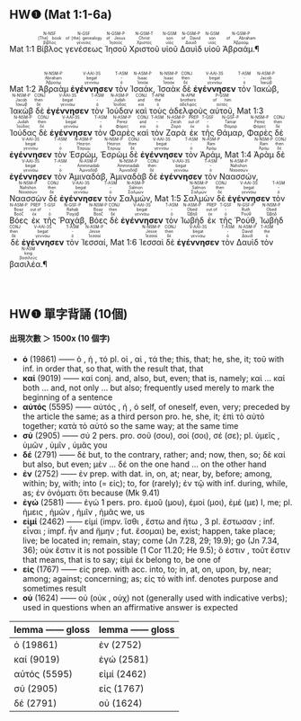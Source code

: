 ## HW❶ (Mat 1:1-6a)

<rt>Mat 1:1</rt> <RUBY><ruby><ruby>Βίβλος<rt>βίβλος</rt></ruby><rt>[The] book</rt></ruby><rt>N-NSF</rt></RUBY> <RUBY><ruby><ruby>γενέσεως<rt>γένεσις</rt></ruby><rt>of [the] genealogy</rt></ruby><rt>N-GSF</rt></RUBY> <RUBY><ruby><ruby>Ἰησοῦ<rt>Ἰησοῦς</rt></ruby><rt>of Jesus</rt></ruby><rt>N-GSM-P</rt></RUBY> <RUBY><ruby><ruby>Χριστοῦ<rt>Χριστός</rt></ruby><rt>Christ</rt></ruby><rt>N-GSM-T</rt></RUBY> <RUBY><ruby><ruby>υἱοῦ<rt>υἱός</rt></ruby><rt>son</rt></ruby><rt>N-GSM</rt></RUBY> <RUBY><ruby><ruby>Δαυὶδ<rt>Δαυίδ</rt></ruby><rt>of David</rt></ruby><rt>N-GSM-P</rt></RUBY> <RUBY><ruby><ruby>υἱοῦ<rt>υἱός</rt></ruby><rt>son</rt></ruby><rt>N-GSM</rt></RUBY> <RUBY><ruby><ruby>Ἀβραάμ.¶<rt>Ἀβραάμ</rt></ruby><rt>of Abraham</rt></ruby><rt>N-GSM-P</rt></RUBY></br></br></br> <rt>Mat 1:2</rt> <RUBY><ruby><ruby>Ἀβραὰμ<rt>Ἀβραάμ</rt></ruby><rt>Abraham</rt></ruby><rt>N-NSM-P</rt></RUBY> <RUBY><ruby><ruby><strong>ἐγέννησεν</strong><rt>γεννάω</rt></ruby><rt>begat</rt></ruby><rt>V-AAI-3S</rt></RUBY> <RUBY><ruby><ruby>τὸν<rt>ὁ</rt></ruby><rt>-</rt></ruby><rt>T-ASM</rt></RUBY> <RUBY><ruby><ruby>Ἰσαάκ,<rt>Ἰσαάκ</rt></ruby><rt>Isaac</rt></ruby><rt>N-ASM-P</rt></RUBY> <RUBY><ruby><ruby>Ἰσαὰκ<rt>Ἰσαάκ</rt></ruby><rt>Isaac</rt></ruby><rt>N-NSM-P</rt></RUBY> <RUBY><ruby><ruby>δὲ<rt>δέ</rt></ruby><rt>then</rt></ruby><rt>CONJ</rt></RUBY> <RUBY><ruby><ruby><strong>ἐγέννησεν</strong><rt>γεννάω</rt></ruby><rt>begat</rt></ruby><rt>V-AAI-3S</rt></RUBY> <RUBY><ruby><ruby>τὸν<rt>ὁ</rt></ruby><rt>-</rt></ruby><rt>T-ASM</rt></RUBY> <RUBY><ruby><ruby>Ἰακώβ,<rt>Ἰακώβ</rt></ruby><rt>Jacob</rt></ruby><rt>N-ASM-P</rt></RUBY> <RUBY><ruby><ruby>Ἰακὼβ<rt>Ἰακώβ</rt></ruby><rt>Jacob</rt></ruby><rt>N-NSM-P</rt></RUBY> <RUBY><ruby><ruby>δὲ<rt>δέ</rt></ruby><rt>then</rt></ruby><rt>CONJ</rt></RUBY> <RUBY><ruby><ruby><strong>ἐγέννησεν</strong><rt>γεννάω</rt></ruby><rt>begat</rt></ruby><rt>V-AAI-3S</rt></RUBY> <RUBY><ruby><ruby>τὸν<rt>ὁ</rt></ruby><rt>-</rt></ruby><rt>T-ASM</rt></RUBY> <RUBY><ruby><ruby>Ἰούδαν<rt>Ἰούδας</rt></ruby><rt>Judah</rt></ruby><rt>N-ASM-P</rt></RUBY> <RUBY><ruby><ruby>καὶ<rt>καί</rt></ruby><rt>and</rt></ruby><rt>CONJ</rt></RUBY> <RUBY><ruby><ruby>τοὺς<rt>ὁ</rt></ruby><rt>the</rt></ruby><rt>T-APM</rt></RUBY> <RUBY><ruby><ruby>ἀδελφοὺς<rt>ἀδελφός</rt></ruby><rt>brothers</rt></ruby><rt>N-APM</rt></RUBY> <RUBY><ruby><ruby>αὐτοῦ,<rt>αὐτός</rt></ruby><rt>of him</rt></ruby><rt>P-GSM</rt></RUBY> <rt>Mat 1:3</rt> <RUBY><ruby><ruby>Ἰούδας<rt>Ἰούδας</rt></ruby><rt>Judah</rt></ruby><rt>N-NSM-P</rt></RUBY> <RUBY><ruby><ruby>δὲ<rt>δέ</rt></ruby><rt>then</rt></ruby><rt>CONJ</rt></RUBY> <RUBY><ruby><ruby><strong>ἐγέννησεν</strong><rt>γεννάω</rt></ruby><rt>begat</rt></ruby><rt>V-AAI-3S</rt></RUBY> <RUBY><ruby><ruby>τὸν<rt>ὁ</rt></ruby><rt>-</rt></ruby><rt>T-ASM</rt></RUBY> <RUBY><ruby><ruby>Φαρὲς<rt>Φάρες</rt></ruby><rt>Perez</rt></ruby><rt>N-ASM-P</rt></RUBY> <RUBY><ruby><ruby>καὶ<rt>καί</rt></ruby><rt>and</rt></ruby><rt>CONJ</rt></RUBY> <RUBY><ruby><ruby>τὸν<rt>ὁ</rt></ruby><rt>-</rt></ruby><rt>T-ASM</rt></RUBY> <RUBY><ruby><ruby>Ζαρὰ<rt>Ζαρά</rt></ruby><rt>Zerah</rt></ruby><rt>N-ASM-P</rt></RUBY> <RUBY><ruby><ruby>ἐκ<rt>ἐκ</rt></ruby><rt>out of</rt></ruby><rt>PREP</rt></RUBY> <RUBY><ruby><ruby>τῆς<rt>ὁ</rt></ruby><rt>-</rt></ruby><rt>T-GSF</rt></RUBY> <RUBY><ruby><ruby>Θάμαρ,<rt>Θάμαρ</rt></ruby><rt>Tamar</rt></ruby><rt>N-GSF-P</rt></RUBY> <RUBY><ruby><ruby>Φαρὲς<rt>Φάρες</rt></ruby><rt>Perez</rt></ruby><rt>N-NSM-P</rt></RUBY> <RUBY><ruby><ruby>δὲ<rt>δέ</rt></ruby><rt>then</rt></ruby><rt>CONJ</rt></RUBY> <RUBY><ruby><ruby><strong>ἐγέννησεν</strong><rt>γεννάω</rt></ruby><rt>begat</rt></ruby><rt>V-AAI-3S</rt></RUBY> <RUBY><ruby><ruby>τὸν<rt>ὁ</rt></ruby><rt>-</rt></ruby><rt>T-ASM</rt></RUBY> <RUBY><ruby><ruby>Ἑσρώμ,<rt>Ἐσρώμ</rt></ruby><rt>Hezron</rt></ruby><rt>N-ASM-P</rt></RUBY> <RUBY><ruby><ruby>Ἑσρὼμ<rt>Ἐσρώμ</rt></ruby><rt>Hezron</rt></ruby><rt>N-NSM-P</rt></RUBY> <RUBY><ruby><ruby>δὲ<rt>δέ</rt></ruby><rt>then</rt></ruby><rt>CONJ</rt></RUBY> <RUBY><ruby><ruby><strong>ἐγέννησεν</strong><rt>γεννάω</rt></ruby><rt>begat</rt></ruby><rt>V-AAI-3S</rt></RUBY> <RUBY><ruby><ruby>τὸν<rt>ὁ</rt></ruby><rt>-</rt></ruby><rt>T-ASM</rt></RUBY> <RUBY><ruby><ruby>Ἀράμ,<rt>Ἀράμ</rt></ruby><rt>Ram</rt></ruby><rt>N-ASM-P</rt></RUBY> <rt>Mat 1:4</rt> <RUBY><ruby><ruby>Ἀρὰμ<rt>Ἀράμ</rt></ruby><rt>Ram</rt></ruby><rt>N-NSM-P</rt></RUBY> <RUBY><ruby><ruby>δὲ<rt>δέ</rt></ruby><rt>then</rt></ruby><rt>CONJ</rt></RUBY> <RUBY><ruby><ruby><strong>ἐγέννησεν</strong><rt>γεννάω</rt></ruby><rt>begat</rt></ruby><rt>V-AAI-3S</rt></RUBY> <RUBY><ruby><ruby>τὸν<rt>ὁ</rt></ruby><rt>-</rt></ruby><rt>T-ASM</rt></RUBY> <RUBY><ruby><ruby>Ἀμιναδάβ,<rt>Ἀμιναδάβ</rt></ruby><rt>Amminadab</rt></ruby><rt>N-ASM-P</rt></RUBY> <RUBY><ruby><ruby>Ἀμιναδὰβ<rt>Ἀμιναδάβ</rt></ruby><rt>Amminadab</rt></ruby><rt>N-NSM-P</rt></RUBY> <RUBY><ruby><ruby>δὲ<rt>δέ</rt></ruby><rt>then</rt></ruby><rt>CONJ</rt></RUBY> <RUBY><ruby><ruby><strong>ἐγέννησεν</strong><rt>γεννάω</rt></ruby><rt>begat</rt></ruby><rt>V-AAI-3S</rt></RUBY> <RUBY><ruby><ruby>τὸν<rt>ὁ</rt></ruby><rt>-</rt></ruby><rt>T-ASM</rt></RUBY> <RUBY><ruby><ruby>Ναασσών,<rt>Ναασσών</rt></ruby><rt>Nahshon</rt></ruby><rt>N-ASM-P</rt></RUBY> <RUBY><ruby><ruby>Ναασσὼν<rt>Ναασσών</rt></ruby><rt>Nahshon</rt></ruby><rt>N-NSM-P</rt></RUBY> <RUBY><ruby><ruby>δὲ<rt>δέ</rt></ruby><rt>then</rt></ruby><rt>CONJ</rt></RUBY> <RUBY><ruby><ruby><strong>ἐγέννησεν</strong><rt>γεννάω</rt></ruby><rt>begat</rt></ruby><rt>V-AAI-3S</rt></RUBY> <RUBY><ruby><ruby>τὸν<rt>ὁ</rt></ruby><rt>-</rt></ruby><rt>T-ASM</rt></RUBY> <RUBY><ruby><ruby>Σαλμών,<rt>Σαλμών</rt></ruby><rt>Salmon</rt></ruby><rt>N-ASM-P</rt></RUBY> <rt>Mat 1:5</rt> <RUBY><ruby><ruby>Σαλμὼν<rt>Σαλμών</rt></ruby><rt>Salmon</rt></ruby><rt>N-NSM-P</rt></RUBY> <RUBY><ruby><ruby>δὲ<rt>δέ</rt></ruby><rt>then</rt></ruby><rt>CONJ</rt></RUBY> <RUBY><ruby><ruby><strong>ἐγέννησεν</strong><rt>γεννάω</rt></ruby><rt>begat</rt></ruby><rt>V-AAI-3S</rt></RUBY> <RUBY><ruby><ruby>τὸν<rt>ὁ</rt></ruby><rt>-</rt></ruby><rt>T-ASM</rt></RUBY> <RUBY><ruby><ruby>Βόες<rt>Βοόζ</rt></ruby><rt>Boaz</rt></ruby><rt>N-ASM-P</rt></RUBY> <RUBY><ruby><ruby>ἐκ<rt>ἐκ</rt></ruby><rt>out of</rt></ruby><rt>PREP</rt></RUBY> <RUBY><ruby><ruby>τῆς<rt>ὁ</rt></ruby><rt>-</rt></ruby><rt>T-GSF</rt></RUBY> <RUBY><ruby><ruby>Ῥαχάβ,<rt>Ῥαχάβ</rt></ruby><rt>Rahab</rt></ruby><rt>N-GSF-P</rt></RUBY> <RUBY><ruby><ruby>Βόες<rt>Βοόζ</rt></ruby><rt>Boaz</rt></ruby><rt>N-NSM-P</rt></RUBY> <RUBY><ruby><ruby>δὲ<rt>δέ</rt></ruby><rt>then</rt></ruby><rt>CONJ</rt></RUBY> <RUBY><ruby><ruby><strong>ἐγέννησεν</strong><rt>γεννάω</rt></ruby><rt>begat</rt></ruby><rt>V-AAI-3S</rt></RUBY> <RUBY><ruby><ruby>τὸν<rt>ὁ</rt></ruby><rt>-</rt></ruby><rt>T-ASM</rt></RUBY> <RUBY><ruby><ruby>Ἰωβὴδ<rt>Ὠβήδ</rt></ruby><rt>Obed</rt></ruby><rt>N-ASM-P</rt></RUBY> <RUBY><ruby><ruby>ἐκ<rt>ἐκ</rt></ruby><rt>out of</rt></ruby><rt>PREP</rt></RUBY> <RUBY><ruby><ruby>τῆς<rt>ὁ</rt></ruby><rt>-</rt></ruby><rt>T-GSF</rt></RUBY> <RUBY><ruby><ruby>Ῥούθ,<rt>Ῥούθ</rt></ruby><rt>Ruth</rt></ruby><rt>N-GSF-P</rt></RUBY> <RUBY><ruby><ruby>Ἰωβὴδ<rt>Ὠβήδ</rt></ruby><rt>Obed</rt></ruby><rt>N-NSM-P</rt></RUBY> <RUBY><ruby><ruby>δὲ<rt>δέ</rt></ruby><rt>then</rt></ruby><rt>CONJ</rt></RUBY> <RUBY><ruby><ruby><strong>ἐγέννησεν</strong><rt>γεννάω</rt></ruby><rt>begat</rt></ruby><rt>V-AAI-3S</rt></RUBY> <RUBY><ruby><ruby>τὸν<rt>ὁ</rt></ruby><rt>-</rt></ruby><rt>T-ASM</rt></RUBY> <RUBY><ruby><ruby>Ἰεσσαί,<rt>Ἰεσσαί</rt></ruby><rt>Jesse</rt></ruby><rt>N-ASM-P</rt></RUBY> <rt>Mat 1:6</rt> <RUBY><ruby><ruby>Ἰεσσαὶ<rt>Ἰεσσαί</rt></ruby><rt>Jesse</rt></ruby><rt>N-NSM-P</rt></RUBY> <RUBY><ruby><ruby>δὲ<rt>δέ</rt></ruby><rt>then</rt></ruby><rt>CONJ</rt></RUBY> <RUBY><ruby><ruby><strong>ἐγέννησεν</strong><rt>γεννάω</rt></ruby><rt>begat</rt></ruby><rt>V-AAI-3S</rt></RUBY> <RUBY><ruby><ruby>τὸν<rt>ὁ</rt></ruby><rt>-</rt></ruby><rt>T-ASM</rt></RUBY> <RUBY><ruby><ruby>Δαυὶδ<rt>Δαυίδ</rt></ruby><rt>David</rt></ruby><rt>N-ASM-P</rt></RUBY> <RUBY><ruby><ruby>τὸν<rt>ὁ</rt></ruby><rt>the</rt></ruby><rt>T-ASM</rt></RUBY> <RUBY><ruby><ruby>βασιλέα.¶<rt>βασιλεύς</rt></ruby><rt>king</rt></ruby><rt>N-ASM</rt></RUBY></br></br></br> 



## HW❶ 單字背誦 (10個)
#### 出現次數 ＞ 1500x (10 個字)
- **ὁ** (19861) —— ὁ , ἡ , τό pl. οἱ , αἱ , τά the; this, that; he, she, it; τοῦ with inf. in order that, so that, with the result that, that
- **καί** (9019) —— καί conj. and, also, but, even; that is, namely; καὶ ... καί both ... and, not only ... but also; frequently used merely to mark the beginning of a sentence
- **αὐτός** (5595) —— αὐτός , ή , ό self, of oneself, even, very; preceded by the article the same; as a third person pro. he, she, it; ἐπὶ τὸ αὐτό together; κατὰ τὸ αὐτό so the same way; at the same time
- **σύ** (2905) —— σύ 2 pers. pro. σοῦ (σου), σοί (σοι), σέ (σε); pl. ὑμεῖς , ὑμῶν , ὑμῖν , ὑμᾶς you
- **δέ** (2791) —— δέ but, to the contrary, rather; and; now, then, so; δὲ καί but also, but even; μὲν ... δέ on the one hand ... on the other hand
- **ἐν** (2752) —— ἐν prep. with dat. in, on, at; near, by, before; among, within; by, with; into (= είς); to, for (rarely); ἐν τῷ with inf. during, while, as; ἐν ὀνόματι ὅτι because (Mk 9.41)
- **ἐγώ** (2581) —— ἐγώ 1 pers. pro. ἐμοῦ (μου), ἐμοί (μοι), ἐμέ (με) I, me; pl. ἡμεις , ἡμῶν , ἡμῖν , ἡμᾶς we, us
- **εἰμί** (2462) —— εἰμί (impv. ἴσθι , ἔστω and ἤτω , 3 pl. ἔστωσαν ; inf. εἶναι ; impf. ἦν and ἤμην ; fut. ἔσομαι) be, exist; happen, take place; live; be located in; remain, stay; come (Jn 7.28, 29; 19.9); go (Jn 7.34, 36); οὐκ ἔστιν it is not possible (1 Cor 11.20; He 9.5); ὅ ἐστιν , τοῦτ ἔστιν that means, that is to say; εἰμὶ ἐκ belong to, be one of
- **εἰς** (1767) —— εἰς prep. with acc. into, to; in, at, on, upon, by, near; among; against; concerning; as; εἰς τό with inf. denotes purpose and sometimes result
- **οὐ** (1624) —— οὐ (οὐκ , οὐχ) not (generally used with indicative verbs); used in questions when an affirmative answer is expected

| lemma —— gloss | lemma —— gloss |
|---|---|
ὁ (19861) |ἐν (2752)
καί (9019) |ἐγώ (2581)
αὐτός (5595) |εἰμί (2462)
σύ (2905) |εἰς (1767)
δέ (2791) |οὐ (1624)
